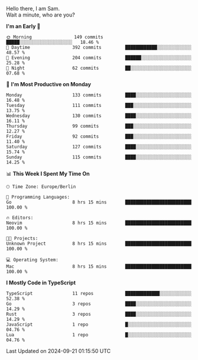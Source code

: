 Hello there, I am Sam.  
Wait a minute, who are you?
  
<!--START_SECTION:waka-->
**I'm an Early 🐤** 

```text
🌞 Morning                149 commits         █████░░░░░░░░░░░░░░░░░░░░   18.46 % 
🌆 Daytime                392 commits         ████████████░░░░░░░░░░░░░   48.57 % 
🌃 Evening                204 commits         ██████░░░░░░░░░░░░░░░░░░░   25.28 % 
🌙 Night                  62 commits          ██░░░░░░░░░░░░░░░░░░░░░░░   07.68 % 
```
📅 **I'm Most Productive on Monday** 

```text
Monday                   133 commits         ████░░░░░░░░░░░░░░░░░░░░░   16.48 % 
Tuesday                  111 commits         ███░░░░░░░░░░░░░░░░░░░░░░   13.75 % 
Wednesday                130 commits         ████░░░░░░░░░░░░░░░░░░░░░   16.11 % 
Thursday                 99 commits          ███░░░░░░░░░░░░░░░░░░░░░░   12.27 % 
Friday                   92 commits          ███░░░░░░░░░░░░░░░░░░░░░░   11.40 % 
Saturday                 127 commits         ████░░░░░░░░░░░░░░░░░░░░░   15.74 % 
Sunday                   115 commits         ████░░░░░░░░░░░░░░░░░░░░░   14.25 % 
```


📊 **This Week I Spent My Time On** 

```text
🕑︎ Time Zone: Europe/Berlin

💬 Programming Languages: 
Go                       8 hrs 15 mins       █████████████████████████   100.00 % 

🔥 Editors: 
Neovim                   8 hrs 15 mins       █████████████████████████   100.00 % 

🐱‍💻 Projects: 
Unknown Project          8 hrs 15 mins       █████████████████████████   100.00 % 

💻 Operating System: 
Mac                      8 hrs 15 mins       █████████████████████████   100.00 % 
```

**I Mostly Code in TypeScript** 

```text
TypeScript               11 repos            █████████████░░░░░░░░░░░░   52.38 % 
Go                       3 repos             ████░░░░░░░░░░░░░░░░░░░░░   14.29 % 
Rust                     3 repos             ████░░░░░░░░░░░░░░░░░░░░░   14.29 % 
JavaScript               1 repo              █░░░░░░░░░░░░░░░░░░░░░░░░   04.76 % 
Lua                      1 repo              █░░░░░░░░░░░░░░░░░░░░░░░░   04.76 % 
```




 Last Updated on 2024-09-21 01:15:50 UTC
<!--END_SECTION:waka-->
